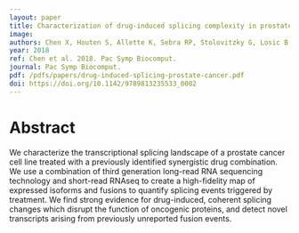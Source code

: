 ```yaml
---
layout: paper
title: Characterization of drug-induced splicing complexity in prostate cancer cell line using long read technology.
image: 
authors: Chen X, Houten S, Allette K, Sebra RP, Stolovitzky G, Losic B.
year: 2018
ref: Chen et al. 2018. Pac Symp Biocomput.
journal: Pac Symp Biocomput.
pdf: /pdfs/papers/drug-induced-splicing-prostate-cancer.pdf
doi: https://doi.org/10.1142/9789813235533_0002 
---
```


# Abstract

We characterize the transcriptional splicing landscape of a prostate cancer cell line treated with a previously identified synergistic drug combination. We use a combination of third generation long-read RNA sequencing technology and short-read RNAseq to create a high-fidelity map of expressed isoforms and fusions to quantify splicing events triggered by treatment. We find strong evidence for drug-induced, coherent splicing changes which disrupt the function of oncogenic proteins, and detect novel transcripts arising from previously unreported fusion events.